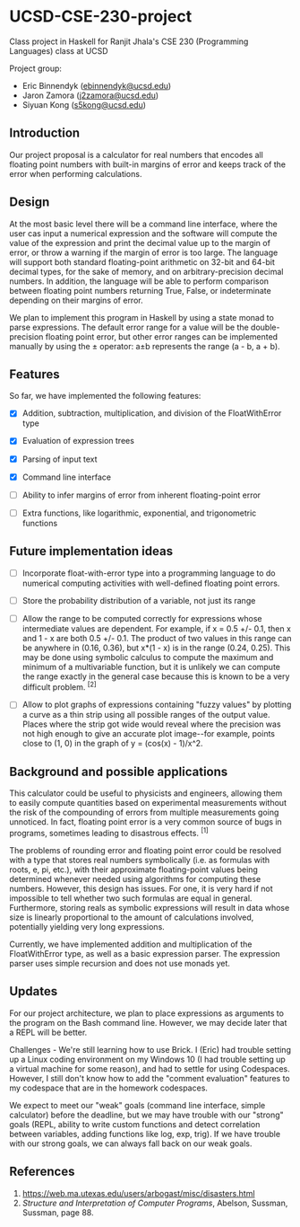 # UCSD-CSE-230-project
Class project in Haskell for Ranjit Jhala's CSE 230 (Programming Languages) class at UCSD

Project group:

* Eric Binnendyk (ebinnendyk@ucsd.edu)
* Jaron Zamora (j2zamora@ucsd.edu)
* Siyuan Kong (s5kong@ucsd.edu)

## Introduction

Our project proposal is a calculator for real numbers that encodes all floating point numbers with built-in margins of error and keeps track of the error when performing calculations.

## Design

At the most basic level there will be a command line interface, where the user cas input a numerical expression and the software will compute the value of the expression and print the decimal value up to the margin of error, or throw a warning if the margin of error is too large. The language will support both standard floating-point arithmetic on 32-bit and 64-bit decimal types, for the sake of memory, and on arbitrary-precision decimal numbers. In addition, the language will be able to perform comparison between floating point numbers returning True, False, or indeterminate depending on their margins of error.

We plan to implement this program in Haskell by using a state monad to parse expressions. The default error range for a value will be the double-precision floating point error, but other error ranges can be implemented manually by using the ± operator: a±b represents the range (a - b, a + b).

## Features

So far, we have implemented the following features:

- [x] Addition, subtraction, multiplication, and division of the FloatWithError type

- [x] Evaluation of expression trees

- [x] Parsing of input text

- [x] Command line interface

- [ ] Ability to infer margins of error from inherent floating-point error

- [ ] Extra functions, like logarithmic, exponential, and trigonometric functions

## Future implementation ideas

- [ ] Incorporate float-with-error type into a programming language to do numerical computing activities with well-defined floating point errors.

- [ ] Store the probability distribution of a variable, not just its range

- [ ] Allow the range to be computed correctly for expressions whose intermediate values are dependent. For example, if x = 0.5 +/- 0.1, then x and 1 - x are both 0.5 +/- 0.1. The product of two values in this range can be anywhere in (0.16, 0.36), but x*(1 - x) is in the range (0.24, 0.25). This may be done using symbolic calculus to compute the maximum and minimum of a multivariable function, but it is unlikely we can compute the range exactly in the general case because this is known to be a very difficult problem. <sup>[2]</sup>

- [ ] Allow to plot graphs of expressions containing "fuzzy values" by plotting a curve as a thin strip using all possible ranges of the output value. Places where the strip got wide would reveal where the precision was not high enough to give an accurate plot image--for example, points close to (1, 0) in the graph of y = (cos(x) - 1)/x^2.

## Background and possible applications

This calculator could be useful to physicists and engineers, allowing them to easily compute quantities based on experimental measurements without the risk of the compounding of errors from multiple measurements going unnoticed. In fact, floating point error is a very common source of bugs in programs, sometimes leading to disastrous effects. <sup>[1]</sup>

The problems of rounding error and floating point error could be resolved with a type that stores real numbers symbolically (i.e. as formulas with roots, e, pi, etc.), with their approximate floating-point values being determined whenever needed using algorithms for computing these numbers. However, this design has issues. For one, it is very hard if not impossible to tell whether two such formulas are equal in general. Furthermore, storing reals as symbolic expressions will result in data whose size is linearly proportional to the amount of calculations involved, potentially yielding very long expressions.

Currently, we have implemented addition and multiplication of the FloatWithError type, as well as a basic expression parser. The expression parser uses simple recursion and does not use monads yet.

## Updates

For our project architecture, we plan to place expressions as arguments to the program on the Bash command line. However, we may decide later that a REPL will be better.

Challenges - We're still learning how to use Brick. I (Eric) had trouble setting up a Linux coding environment on my Windows 10 (I had trouble setting up a virtual machine for some reason), and had to settle for using Codespaces. However, I still don't know how to add the "comment evaluation" features to my codespace that are in the homework codespaces.

We expect to meet our "weak" goals (command line interface, simple calculator) before the deadline, but we may have trouble with our "strong" goals (REPL, ability to write custom functions and detect correlation between variables, adding functions like log, exp, trig). If we have trouble with our strong goals, we can always fall back on our weak goals.

## References

1. https://web.ma.utexas.edu/users/arbogast/misc/disasters.html
2. _Structure and Interpretation of Computer Programs_, Abelson, Sussman, Sussman, page 88.
